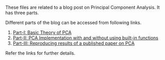 These files are related to a blog post on Principal Component Analysis. It has three parts.

Different parts of the blog can be accessed from following links.

1. [Part-I: Basic Theory of PCA](https://biswajitsahoo1111.github.io/post/principal-component-analysis-part-i/)
2. [Part-II: PCA Implementation with and without using built-in functions](https://biswajitsahoo1111.github.io/post/principal-component-analysis-part-ii/)
3. [Part-III: Reproducing results of a published paper on PCA](https://biswajitsahoo1111.github.io/post/principal-component-analysis-part-iii/)

Refer the links for further details.
